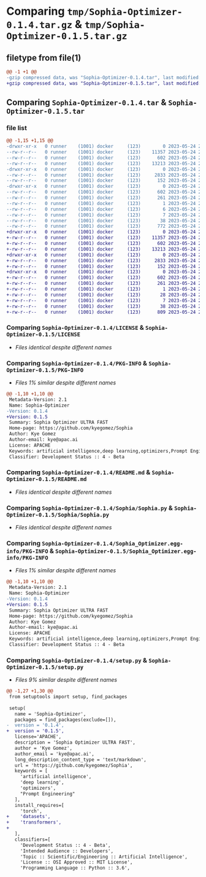 # Comparing `tmp/Sophia-Optimizer-0.1.4.tar.gz` & `tmp/Sophia-Optimizer-0.1.5.tar.gz`

## filetype from file(1)

```diff
@@ -1 +1 @@
-gzip compressed data, was "Sophia-Optimizer-0.1.4.tar", last modified: Wed May 24 23:06:05 2023, max compression
+gzip compressed data, was "Sophia-Optimizer-0.1.5.tar", last modified: Wed May 24 23:08:57 2023, max compression
```

## Comparing `Sophia-Optimizer-0.1.4.tar` & `Sophia-Optimizer-0.1.5.tar`

### file list

```diff
@@ -1,15 +1,15 @@
-drwxr-xr-x   0 runner    (1001) docker     (123)        0 2023-05-24 23:06:05.815930 Sophia-Optimizer-0.1.4/
--rw-r--r--   0 runner    (1001) docker     (123)    11357 2023-05-24 23:05:54.000000 Sophia-Optimizer-0.1.4/LICENSE
--rw-r--r--   0 runner    (1001) docker     (123)      602 2023-05-24 23:06:05.815930 Sophia-Optimizer-0.1.4/PKG-INFO
--rw-r--r--   0 runner    (1001) docker     (123)    13213 2023-05-24 23:05:54.000000 Sophia-Optimizer-0.1.4/README.md
-drwxr-xr-x   0 runner    (1001) docker     (123)        0 2023-05-24 23:06:05.815930 Sophia-Optimizer-0.1.4/Sophia/
--rw-r--r--   0 runner    (1001) docker     (123)     2833 2023-05-24 23:05:54.000000 Sophia-Optimizer-0.1.4/Sophia/Sophia.py
--rw-r--r--   0 runner    (1001) docker     (123)      152 2023-05-24 23:05:54.000000 Sophia-Optimizer-0.1.4/Sophia/__init__.py
-drwxr-xr-x   0 runner    (1001) docker     (123)        0 2023-05-24 23:06:05.815930 Sophia-Optimizer-0.1.4/Sophia_Optimizer.egg-info/
--rw-r--r--   0 runner    (1001) docker     (123)      602 2023-05-24 23:06:05.000000 Sophia-Optimizer-0.1.4/Sophia_Optimizer.egg-info/PKG-INFO
--rw-r--r--   0 runner    (1001) docker     (123)      261 2023-05-24 23:06:05.000000 Sophia-Optimizer-0.1.4/Sophia_Optimizer.egg-info/SOURCES.txt
--rw-r--r--   0 runner    (1001) docker     (123)        1 2023-05-24 23:06:05.000000 Sophia-Optimizer-0.1.4/Sophia_Optimizer.egg-info/dependency_links.txt
--rw-r--r--   0 runner    (1001) docker     (123)        6 2023-05-24 23:06:05.000000 Sophia-Optimizer-0.1.4/Sophia_Optimizer.egg-info/requires.txt
--rw-r--r--   0 runner    (1001) docker     (123)        7 2023-05-24 23:06:05.000000 Sophia-Optimizer-0.1.4/Sophia_Optimizer.egg-info/top_level.txt
--rw-r--r--   0 runner    (1001) docker     (123)       38 2023-05-24 23:06:05.815930 Sophia-Optimizer-0.1.4/setup.cfg
--rw-r--r--   0 runner    (1001) docker     (123)      772 2023-05-24 23:05:54.000000 Sophia-Optimizer-0.1.4/setup.py
+drwxr-xr-x   0 runner    (1001) docker     (123)        0 2023-05-24 23:08:57.816585 Sophia-Optimizer-0.1.5/
+-rw-r--r--   0 runner    (1001) docker     (123)    11357 2023-05-24 23:08:44.000000 Sophia-Optimizer-0.1.5/LICENSE
+-rw-r--r--   0 runner    (1001) docker     (123)      602 2023-05-24 23:08:57.816585 Sophia-Optimizer-0.1.5/PKG-INFO
+-rw-r--r--   0 runner    (1001) docker     (123)    13213 2023-05-24 23:08:44.000000 Sophia-Optimizer-0.1.5/README.md
+drwxr-xr-x   0 runner    (1001) docker     (123)        0 2023-05-24 23:08:57.816585 Sophia-Optimizer-0.1.5/Sophia/
+-rw-r--r--   0 runner    (1001) docker     (123)     2833 2023-05-24 23:08:44.000000 Sophia-Optimizer-0.1.5/Sophia/Sophia.py
+-rw-r--r--   0 runner    (1001) docker     (123)      152 2023-05-24 23:08:44.000000 Sophia-Optimizer-0.1.5/Sophia/__init__.py
+drwxr-xr-x   0 runner    (1001) docker     (123)        0 2023-05-24 23:08:57.816585 Sophia-Optimizer-0.1.5/Sophia_Optimizer.egg-info/
+-rw-r--r--   0 runner    (1001) docker     (123)      602 2023-05-24 23:08:57.000000 Sophia-Optimizer-0.1.5/Sophia_Optimizer.egg-info/PKG-INFO
+-rw-r--r--   0 runner    (1001) docker     (123)      261 2023-05-24 23:08:57.000000 Sophia-Optimizer-0.1.5/Sophia_Optimizer.egg-info/SOURCES.txt
+-rw-r--r--   0 runner    (1001) docker     (123)        1 2023-05-24 23:08:57.000000 Sophia-Optimizer-0.1.5/Sophia_Optimizer.egg-info/dependency_links.txt
+-rw-r--r--   0 runner    (1001) docker     (123)       28 2023-05-24 23:08:57.000000 Sophia-Optimizer-0.1.5/Sophia_Optimizer.egg-info/requires.txt
+-rw-r--r--   0 runner    (1001) docker     (123)        7 2023-05-24 23:08:57.000000 Sophia-Optimizer-0.1.5/Sophia_Optimizer.egg-info/top_level.txt
+-rw-r--r--   0 runner    (1001) docker     (123)       38 2023-05-24 23:08:57.816585 Sophia-Optimizer-0.1.5/setup.cfg
+-rw-r--r--   0 runner    (1001) docker     (123)      809 2023-05-24 23:08:44.000000 Sophia-Optimizer-0.1.5/setup.py
```

### Comparing `Sophia-Optimizer-0.1.4/LICENSE` & `Sophia-Optimizer-0.1.5/LICENSE`

 * *Files identical despite different names*

### Comparing `Sophia-Optimizer-0.1.4/PKG-INFO` & `Sophia-Optimizer-0.1.5/PKG-INFO`

 * *Files 1% similar despite different names*

```diff
@@ -1,10 +1,10 @@
 Metadata-Version: 2.1
 Name: Sophia-Optimizer
-Version: 0.1.4
+Version: 0.1.5
 Summary: Sophia Optimizer ULTRA FAST
 Home-page: https://github.com/kyegomez/Sophia
 Author: Kye Gomez
 Author-email: kye@apac.ai
 License: APACHE
 Keywords: artificial intelligence,deep learning,optimizers,Prompt Engineering
 Classifier: Development Status :: 4 - Beta
```

### Comparing `Sophia-Optimizer-0.1.4/README.md` & `Sophia-Optimizer-0.1.5/README.md`

 * *Files identical despite different names*

### Comparing `Sophia-Optimizer-0.1.4/Sophia/Sophia.py` & `Sophia-Optimizer-0.1.5/Sophia/Sophia.py`

 * *Files identical despite different names*

### Comparing `Sophia-Optimizer-0.1.4/Sophia_Optimizer.egg-info/PKG-INFO` & `Sophia-Optimizer-0.1.5/Sophia_Optimizer.egg-info/PKG-INFO`

 * *Files 1% similar despite different names*

```diff
@@ -1,10 +1,10 @@
 Metadata-Version: 2.1
 Name: Sophia-Optimizer
-Version: 0.1.4
+Version: 0.1.5
 Summary: Sophia Optimizer ULTRA FAST
 Home-page: https://github.com/kyegomez/Sophia
 Author: Kye Gomez
 Author-email: kye@apac.ai
 License: APACHE
 Keywords: artificial intelligence,deep learning,optimizers,Prompt Engineering
 Classifier: Development Status :: 4 - Beta
```

### Comparing `Sophia-Optimizer-0.1.4/setup.py` & `Sophia-Optimizer-0.1.5/setup.py`

 * *Files 9% similar despite different names*

```diff
@@ -1,27 +1,30 @@
 from setuptools import setup, find_packages
 
 setup(
   name = 'Sophia-Optimizer',
   packages = find_packages(exclude=[]),
-  version = '0.1.4',
+  version = '0.1.5',
   license='APACHE',
   description = 'Sophia Optimizer ULTRA FAST',
   author = 'Kye Gomez',
   author_email = 'kye@apac.ai',
   long_description_content_type = 'text/markdown',
   url = 'https://github.com/kyegomez/Sophia',
   keywords = [
     'artificial intelligence',
     'deep learning',
     'optimizers',
     "Prompt Engineering"
   ],
   install_requires=[
     'torch',
+    'datasets',
+    'transformers',
+
   ],
   classifiers=[
     'Development Status :: 4 - Beta',
     'Intended Audience :: Developers',
     'Topic :: Scientific/Engineering :: Artificial Intelligence',
     'License :: OSI Approved :: MIT License',
     'Programming Language :: Python :: 3.6',
```

